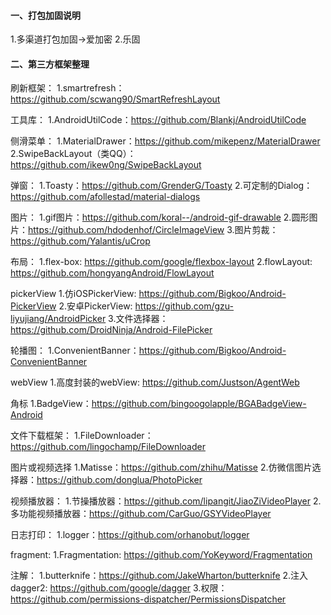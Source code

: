 #### 一、打包加固说明
1.多渠道打包加固->爱加密
2.乐固

#### 二、第三方框架整理
刷新框架：
1.smartrefresh：https://github.com/scwang90/SmartRefreshLayout

工具库：
1.AndroidUtilCode：https://github.com/Blankj/AndroidUtilCode

侧滑菜单：
1.MaterialDrawer：https://github.com/mikepenz/MaterialDrawer
2.SwipeBackLayout（类QQ）：https://github.com/ikew0ng/SwipeBackLayout

弹窗：
1.Toasty：https://github.com/GrenderG/Toasty
2.可定制的Dialog： https://github.com/afollestad/material-dialogs

图片：
1.gif图片：https://github.com/koral--/android-gif-drawable
2.圆形图片：https://github.com/hdodenhof/CircleImageView
3.图片剪裁：https://github.com/Yalantis/uCrop

布局：
1.flex-box: https://github.com/google/flexbox-layout
2.flowLayout: https://github.com/hongyangAndroid/FlowLayout

pickerView
1.仿iOSPickerView: https://github.com/Bigkoo/Android-PickerView
2.安卓PickerView: https://github.com/gzu-liyujiang/AndroidPicker
3.文件选择器：https://github.com/DroidNinja/Android-FilePicker

轮播图：
1.ConvenientBanner：https://github.com/Bigkoo/Android-ConvenientBanner

webView
1.高度封装的webView: https://github.com/Justson/AgentWeb

角标
1.BadgeView：https://github.com/bingoogolapple/BGABadgeView-Android

文件下载框架：
1.FileDownloader：https://github.com/lingochamp/FileDownloader

图片或视频选择
1.Matisse：https://github.com/zhihu/Matisse
2.仿微信图片选择器：https://github.com/donglua/PhotoPicker

视频播放器：
1.节操播放器：https://github.com/lipangit/JiaoZiVideoPlayer
2.多功能视频播放器：https://github.com/CarGuo/GSYVideoPlayer

日志打印：
1.logger：https://github.com/orhanobut/logger

fragment:
1.Fragmentation: https://github.com/YoKeyword/Fragmentation

注解：
1.butterknife：https://github.com/JakeWharton/butterknife
2.注入dagger2: https://github.com/google/dagger
3.权限：https://github.com/permissions-dispatcher/PermissionsDispatcher
